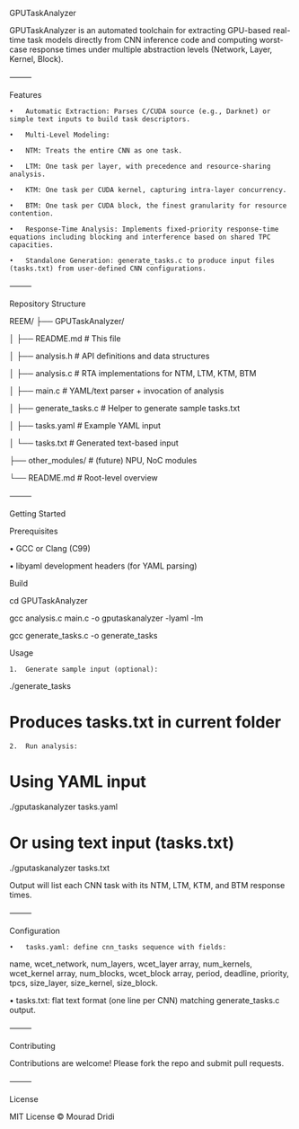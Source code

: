 GPUTaskAnalyzer

GPUTaskAnalyzer is an automated toolchain for extracting GPU-based real-time task models directly from CNN inference code and computing worst-case response times under multiple abstraction levels (Network, Layer, Kernel, Block).

⸻


Features

	•	Automatic Extraction: Parses C/CUDA source (e.g., Darknet) or simple text inputs to build task descriptors.

	•	Multi-Level Modeling:

	•	NTM: Treats the entire CNN as one task.

	•	LTM: One task per layer, with precedence and resource-sharing analysis.

	•	KTM: One task per CUDA kernel, capturing intra-layer concurrency.

	•	BTM: One task per CUDA block, the finest granularity for resource contention.

	•	Response-Time Analysis: Implements fixed-priority response-time equations including blocking and interference based on shared TPC capacities.

	•	Standalone Generation: generate_tasks.c to produce input files (tasks.txt) from user-defined CNN configurations.

⸻

Repository Structure

REEM/
├── GPUTaskAnalyzer/

│   ├── README.md         # This file

│   ├── analysis.h        # API definitions and data structures

│   ├── analysis.c        # RTA implementations for NTM, LTM, KTM, BTM

│   ├── main.c            # YAML/text parser + invocation of analysis

│   ├── generate_tasks.c  # Helper to generate sample tasks.txt

│   ├── tasks.yaml        # Example YAML input

│   └── tasks.txt         # Generated text-based input

├── other_modules/        # (future) NPU, NoC modules

└── README.md             # Root-level overview



⸻

Getting Started


Prerequisites
	
•	GCC or Clang (C99)
	
•	libyaml development headers (for YAML parsing)

Build


cd GPUTaskAnalyzer

gcc analysis.c main.c -o gputaskanalyzer -lyaml -lm

gcc generate_tasks.c -o generate_tasks

Usage

	1.	Generate sample input (optional):

./generate_tasks

# Produces tasks.txt in current folder


	2.	Run analysis:

# Using YAML input

./gputaskanalyzer tasks.yaml

# Or using text input (tasks.txt)

./gputaskanalyzer tasks.txt




Output will list each CNN task with its NTM, LTM, KTM, and BTM response times.

⸻

Configuration

	•	tasks.yaml: define cnn_tasks sequence with fields:

name, wcet_network, num_layers, wcet_layer array, num_kernels, wcet_kernel array, num_blocks, wcet_block array, period, deadline, priority, tpcs, size_layer, size_kernel, size_block.
	
•	tasks.txt: flat text format (one line per CNN) matching generate_tasks.c output.

⸻

Contributing

Contributions are welcome! Please fork the repo and submit pull requests.

⸻

License

MIT License © Mourad Dridi